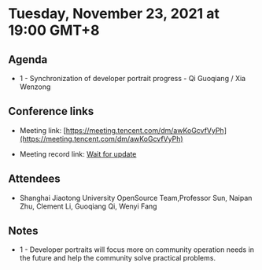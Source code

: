 # Tuesday, November 23, 2021 at 19:00 GMT+8

## Agenda

* 1 - Synchronization of developer portrait progress - Qi Guoqiang / Xia Wenzong

## Conference links

* Meeting link: [https://meeting.tencent.com/dm/awKoGcvfVyPh](https://meeting.tencent.com/dm/awKoGcvfVyPh)

* Meeting record link: [Wait for update](https://www.bilibili.com/video/BV1rK4y1T7yg/)

## Attendees

* Shanghai Jiaotong University OpenSource Team,Professor Sun, Naipan Zhu, Clement Li, Guoqiang Qi, Wenyi Fang 

## Notes

* 1 - Developer portraits will focus more on community operation needs in the future and help the community solve practical problems.